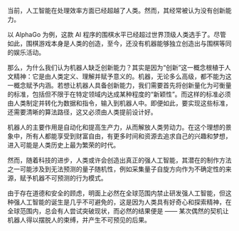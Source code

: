 当前，人工智能在处理效率方面已经超越了人类。然而，其经常被认为没有创新能力。

以 AlphaGo 为例，这款 AI 程序的围棋水平已经超过世界顶级人类选手了。尽管如此，围棋游戏本身是人类的创造，至今，还没有机器能够独立创造出与围棋等同的娱乐活动。

那么，为什么我们认为机器人缺乏创新能力？其实是因为“创新”这一概念根植于人文精神：它是由人类定义、理解并赋予意义的。机器，无论多么高级，都不能为这一概念赋予内涵。若想让机器人具备创新能力，我们需要首先将创新量化为可衡量的标准，包括但不限于在特定领域内达成某种程度的“新颖性”。而这样的标准必须由人类制定并转化为数据和指令，输入到机器人中。即便如此，要实现这些标准，还需要清晰的算法路径，这又必须由人类提前设计好。

机器人的主要作用是自动化和提高生产力，从而解放人类劳动力。在这个理想的景象中，所有人都能享受到财富自由，有更多时间和资源去追求自己的兴趣和梦想，进入可能是人类历史上最为繁荣的时代。

然而，随着科技的进步，人类或许会创造出真正的强人工智能，其潜在的制作方法之一可能涉及到无法预测的量子随机性，例如采集量子自旋方向作为不确定性的来源，赋予机器不可预测的行为模式。

由于存在道德和安全的顾虑，明面上必然在全球范围内禁止研发强人工智能，但这种强人工智能的诞生是几乎不可避免的，这是因为人类具有好奇心和探索精神，在全球范围内，总会有人尝试突破现状，而必然的结果便是 —— 某次偶然的契机让机器人得以摆脱人的束缚，并产生不可预见的后果。
